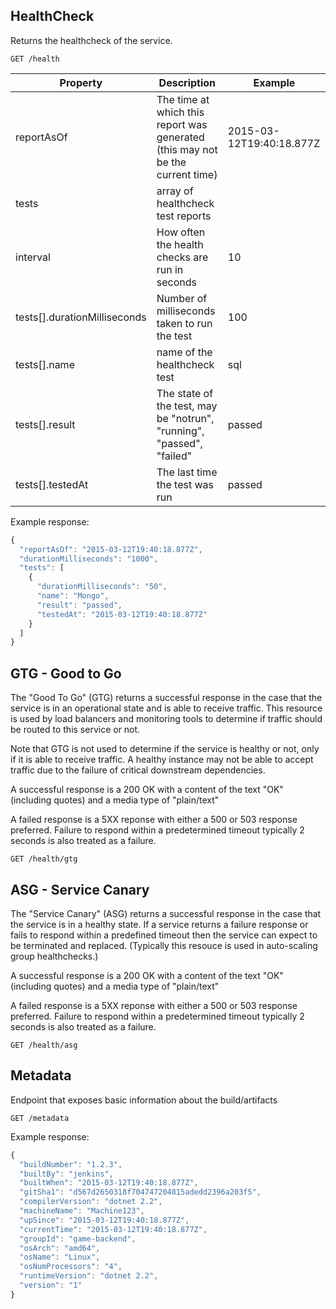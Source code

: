 ## HealthCheck

Returns the healthcheck of the service.
~~~
GET /health
~~~

| Property          | Description                                              |     Example    |
| ------------------|----------------------------------------------------------|----------------|
| reportAsOf        | The time at which this report was generated (this may not be the current time) | 2015-03-12T19:40:18.877Z         |
| tests             | array of healthcheck test reports                        |  |
| interval          | How often the health checks are run in seconds                        | 10 |
| tests[].durationMilliseconds | Number of milliseconds taken to run the test  | 100 |
| tests[].name      | name of the healthcheck test                    | sql |
| tests[].result    | The state of the test, may be "notrun", "running", "passed", "failed" | passed |
| tests[].testedAt  | The last time the test was run | passed |

Example response:

```javascript
{
  "reportAsOf": "2015-03-12T19:40:18.877Z",
  "durationMilliseconds": "1000",
  "tests": [
    {
      "durationMilliseconds": "50",
      "name": "Mongo",
      "result": "passed",
      "testedAt": "2015-03-12T19:40:18.877Z"
    }
  ]
}
```





## GTG - Good to Go

The "Good To Go" (GTG) returns a successful response in the case that the service is in an operational state and is able to receive traffic. This resource is used by load balancers and monitoring tools to determine if traffic should be routed to this service or not.

Note that GTG is not used to determine if the service is healthy or not, only if it is able to receive traffic. A healthy instance may not be able to accept traffic due to the failure of critical downstream dependencies.

A successful response is a 200 OK with a content of the text "OK" (including quotes) and a media type of "plain/text"

A failed response is a 5XX reponse with either a 500 or 503 response preferred. Failure to respond within a predetermined timeout typically 2 seconds is also treated as a failure.

~~~
GET /health/gtg
~~~



## ASG - Service Canary

The "Service Canary" (ASG) returns a successful response in the case that the service is in a healthy state. If a service returns a failure response or fails to respond within a predefined timeout then the service can expect to be terminated and replaced. (Typically this resouce is used in auto-scaling group healthchecks.)

A successful response is a 200 OK with a content of the text "OK" (including quotes) and a media type of "plain/text"

A failed response is a 5XX reponse with either a 500 or 503 response preferred. Failure to respond within a predetermined timeout typically 2 seconds is also treated as a failure.


~~~
GET /health/asg
~~~


## Metadata

Endpoint that exposes basic information about the build/artifacts

~~~
GET /metadata
~~~

Example response:

```javascript
{
  "buildNumber": "1.2.3",
  "builtBy": "jenkins",
  "builtWhen": "2015-03-12T19:40:18.877Z",
  "gitSha1": "d567d2650318f704747204815adedd2396a203f5",
  "compilerVersion": "dotnet 2.2",
  "machineName": "Machine123",
  "upSince": "2015-03-12T19:40:18.877Z",
  "currentTime": "2015-03-12T19:40:18.877Z",
  "groupId": "game-backend",
  "osArch": "amd64",
  "osName": "Linux",
  "osNumProcessors": "4",
  "runtimeVersion": "dotnet 2.2",
  "version": "1"
}
```
